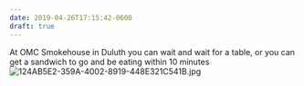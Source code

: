 ```yaml
---
date: 2019-04-26T17:15:42-0600
draft: true
---
```




At OMC Smokehouse in Duluth you can wait and wait for a table, or you can get a sandwich to go and be eating within 10 minutes ![124AB5E2-359A-4002-8919-448E321C541B.jpg](http://ianwhitney.micro.blog/uploads/2019/3204c29146.jpg)



